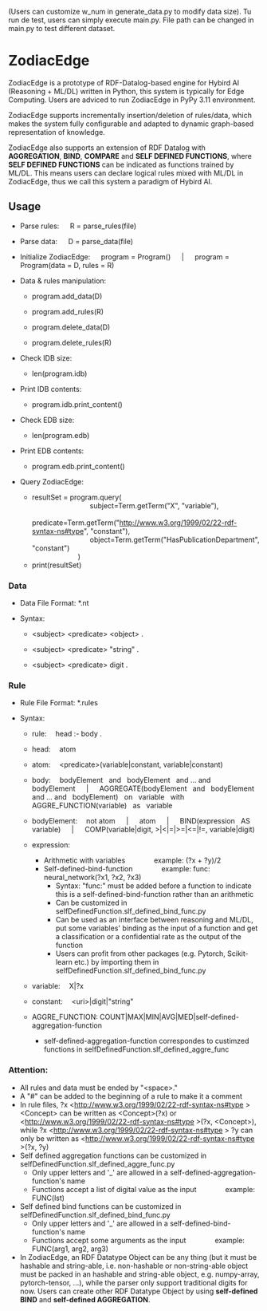 (Users can customize w_num in generate_data.py to modify data size).
Tu run de test, users can simply execute main.py. File path can be changed in main.py to test different dataset.

# ZodiacEdge

ZodiacEdge is a prototype of RDF-Datalog-based engine for Hybird AI (Reasoning + ML/DL) written in Python, this system is typically for Edge Computing. Users are adviced to run ZodiacEdge in PyPy 3.11 environment.

ZodiacEdge supports incrementally insertion/deletion of rules/data, which makes the system fully configurable and adapted to dynamic graph-based representation of knowledge.

ZodiacEdge also supports an extension of RDF Datalog with **AGGREGATION**, **BIND**, **COMPARE** and **SELF DEFINED FUNCTIONS**, where **SELF DEFINED FUNCTIONS** can be indicated as functions trained by ML/DL. This means users can declare logical rules mixed with ML/DL in ZodiacEdge, thus we call this system a paradigm of Hybird AI.

## Usage

* Parse rules: &emsp; R = parse_rules(file)

* Parse data: &emsp; D = parse_data(file)

* Initialize ZodiacEdge: &emsp; program = Program() &emsp; \| &emsp; program = Program(data = D, rules = R)

* Data & rules manipulation:
  
  * program.add_data(D)
  
  * program.add_rules(R)
  
  * program.delete_data(D)
  
  * program.delete_rules(R)
* Check IDB size:
  * len(program.idb)
* Print IDB contents:
  * program.idb.print_content()
* Check EDB size:
  * len(program.edb)
* Print EDB contents:
  * program.edb.print_content()
* Query ZodiacEdge:
  * resultSet = program.query(<br>
                  &emsp;&emsp;&emsp;&emsp;&emsp;&emsp;&emsp;&emsp; subject=Term.getTerm("X", "variable"), <br>
                  &emsp;&emsp;&emsp;&emsp;&emsp;&emsp;&emsp;&emsp; predicate=Term.getTerm("http://www.w3.org/1999/02/22-rdf-syntax-ns#type", "constant"), <br>
                  &emsp;&emsp;&emsp;&emsp;&emsp;&emsp;&emsp;&emsp; object=Term.getTerm("HasPublicationDepartment", "constant") <br> 
                  &emsp; &emsp;&emsp;&emsp;&emsp;&emsp; ) <br>
  * print(resultSet)

### Data

* Data File Format: *.nt

* Syntax: 

  * \<subject\> \<predicate\> \<object\> .
  
  * \<subject\> \<predicate\> "string" .
  
  * \<subject\> \<predicate\> digit .
  
### Rule

* Rule File Format: *.rules

* Syntax: 

  * rule:&emsp; head :- body .
  
  * head:&emsp; atom
  
  * atom:&emsp; \<predicate\>(variable\|constant, variable\|constant)

  * body:&emsp; bodyElement &nbsp; and &nbsp; bodyElement &nbsp; and ... and &nbsp; bodyElement  &emsp; \| &emsp; AGGREGATE(bodyElement &nbsp; and &nbsp; bodyElement &nbsp; and ... and &nbsp; bodyElement) &nbsp; on &nbsp; variable &nbsp; with &nbsp; AGGRE_FUNCTION(variable) &nbsp; as &nbsp; variable


  * bodyElement:&emsp; not atom &emsp; \| &emsp; atom &emsp; \| &emsp; BIND(expression &nbsp; AS &nbsp; variable)  &emsp; \| &emsp; COMP(variable\|digit, >\|<\|=\|>=\|<=\|!=, variable\|digit)
  
  * expression:
    * Arithmetic with variables &emsp; &emsp; &emsp; example: (?x + ?y)/2
    * Self-defined-bind-function &emsp; &emsp; &emsp; example: func: neural_network(?x1, ?x2, ?x3)
      * Syntax: "func:" must be added before a function to indicate this is a self-defined-bind-function rather than an arithmetic
      * Can be customized in selfDefinedFunction.slf_defined_bind_func.py
      * Can be used as an interface between reasoning and ML/DL, put some variables' binding as the input of a function and get a classification or a confidential rate as the output of the function
      * Users can profit from other packages (e.g. Pytorch, Scikit-learn etc.) by importing them in selfDefinedFunction.slf_defined_bind_func.py
  
  * variable:&emsp; X\|?x
  
  * constant:&emsp; \<uri\>\|digit\|"string"
  
  
  * AGGRE_FUNCTION: COUNT\|MAX\|MIN\|AVG\|MED\|self-defined-aggregation-function
    * self-defined-aggregation-function correspondes to custimzed functions in selfDefinedFunction.slf_defined_aggre_func
  
  

### Attention: 
* All rules and data must be ended by "\<space\>."
* A "#" can be added to the beginning of a rule to make it a comment
* In rule files, ?x \<http://www.w3.org/1999/02/22-rdf-syntax-ns#type \> \<Concept\> can be written as \<Concept\>(?x) or \<http://www.w3.org/1999/02/22-rdf-syntax-ns#type \>(?x, \<Concept\>), while ?x \<http://www.w3.org/1999/02/22-rdf-syntax-ns#type \> ?y can only be written as \<http://www.w3.org/1999/02/22-rdf-syntax-ns#type \>(?x, ?y)
* Self defined aggregation functions can be customized in selfDefinedFunction.slf_defined_aggre_func.py
  * Only upper letters and '_' are allowed in a self-defined-aggregation-function's name
  * Functions accept a list of digital value as the input  &emsp; &emsp; &emsp; example: FUNC(lst)
* Self defined bind functions can be customized in selfDefinedFunction.slf_defined_bind_func.py
  * Only upper letters and '_' are allowed in a self-defined-bind-function's name
  * Functions accept some arguments as the input &emsp; &emsp; &emsp; example: FUNC(arg1, arg2, arg3)
* In ZodiacEdge, an RDF Datatype Object can be any thing (but it must be hashable and string-able, i.e. non-hashable or non-string-able object must be packed in an hashable and string-able object, e.g. numpy-array, pytorch-tensor, ...), while the parser only support traditional digits for now. Users can create other RDF Datatype Object by using **self-defined BIND** and **self-defined AGGREGATION**.
